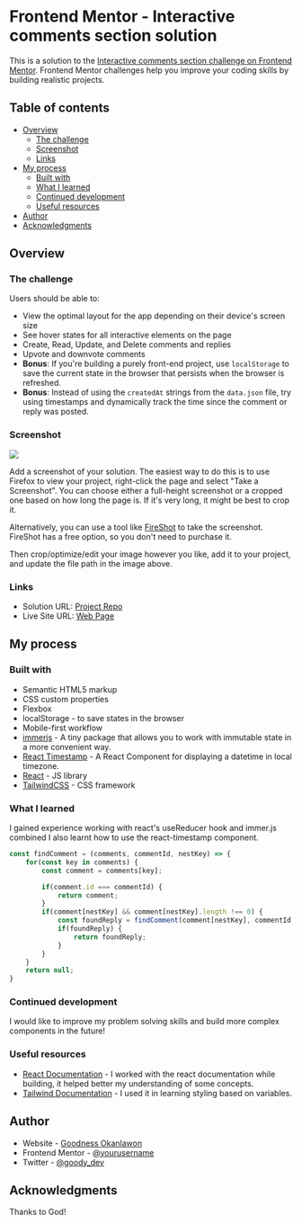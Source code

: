 # Frontend Mentor - Interactive comments section solution

This is a solution to the [Interactive comments section challenge on Frontend Mentor](https://www.frontendmentor.io/challenges/interactive-comments-section-iG1RugEG9). Frontend Mentor challenges help you improve your coding skills by building realistic projects. 

## Table of contents

- [Overview](#overview)
  - [The challenge](#the-challenge)
  - [Screenshot](#screenshot)
  - [Links](#links)
- [My process](#my-process)
  - [Built with](#built-with)
  - [What I learned](#what-i-learned)
  - [Continued development](#continued-development)
  - [Useful resources](#useful-resources)
- [Author](#author)
- [Acknowledgments](#acknowledgments)

## Overview

### The challenge

Users should be able to:

- View the optimal layout for the app depending on their device's screen size
- See hover states for all interactive elements on the page
- Create, Read, Update, and Delete comments and replies
- Upvote and downvote comments
- **Bonus**: If you're building a purely front-end project, use `localStorage` to save the current state in the browser that persists when the browser is refreshed.
- **Bonus**: Instead of using the `createdAt` strings from the `data.json` file, try using timestamps and dynamically track the time since the comment or reply was posted.

### Screenshot

![](./screenshot.jpg)

Add a screenshot of your solution. The easiest way to do this is to use Firefox to view your project, right-click the page and select "Take a Screenshot". You can choose either a full-height screenshot or a cropped one based on how long the page is. If it's very long, it might be best to crop it.

Alternatively, you can use a tool like [FireShot](https://getfireshot.com/) to take the screenshot. FireShot has a free option, so you don't need to purchase it. 

Then crop/optimize/edit your image however you like, add it to your project, and update the file path in the image above.

### Links

- Solution URL: [Project Repo](https://github.com/goody-dev/interactive-comment-section)
- Live Site URL: [Web Page](https://interactive-comment-section-gy.vercel.app)

## My process

### Built with

- Semantic HTML5 markup
- CSS custom properties
- Flexbox
- localStorage - to save states in the browser
- Mobile-first workflow
- [immerjs](https://immerjs.github.io) - A tiny package that allows you to work with immutable state in a more convenient way.
- [React Timestamp](https://www.npmjs.com/react-timestamp) - A React Component for displaying a datetime in local timezone.
- [React](https://reactjs.org/) - JS library
- [TailwindCSS](https://tailwindcss.com) - CSS framework

### What I learned

I gained experience working with react's useReducer hook and immer.js combined
I also learnt how to use the react-timestamp component.

```js
const findComment = (comments, commentId, nestKey) => {
    for(const key in comments) {
        const comment = comments[key];

        if(comment.id === commentId) {
            return comment;
        }
        if(comment[nestKey] && comment[nestKey].length !== 0) {
            const foundReply = findComment(comment[nestKey], commentId, nestKey);
            if(foundReply) {
                return foundReply;
            }
        }
    }
    return null;
}
```

### Continued development

I would like to improve my problem solving skills and build more complex components in the future!

### Useful resources

- [React Documentation](https://www.react.dev) - I worked with the react documentation while building, it helped better my understanding of some concepts.
- [Tailwind Documentation](https://www.tailwindcss.com) - I used it in learning styling based on variables.

## Author

- Website - [Goodness Okanlawon](https://www.goodness.vercel.app)
- Frontend Mentor - [@yourusername](https://www.frontendmentor.io/profile/yourusername)
- Twitter - [@goody_dev](https://www.twitter.com/goody_dev)

## Acknowledgments

Thanks to God!
